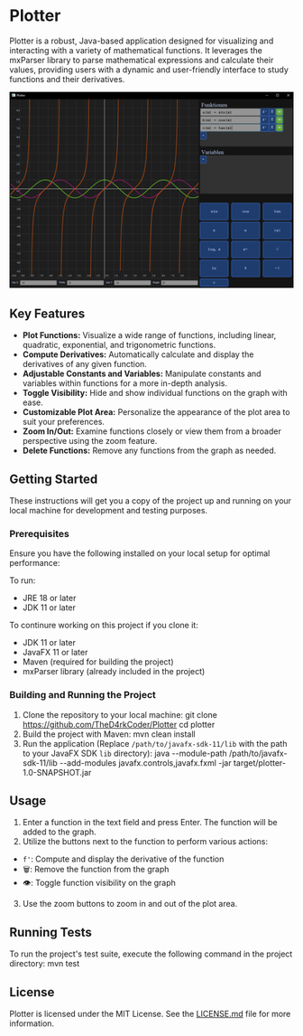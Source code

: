 # Plotter

Plotter is a robust, Java-based application designed for visualizing and interacting with a variety of mathematical functions. It leverages the mxParser library to parse mathematical expressions and calculate their values, providing users with a dynamic and user-friendly interface to study functions and their derivatives.

![Plotter Screenshot](Docs/Resources/screenshot.png)

## Key Features

- **Plot Functions:** Visualize a wide range of functions, including linear, quadratic, exponential, and trigonometric functions.
- **Compute Derivatives:** Automatically calculate and display the derivatives of any given function.
- **Adjustable Constants and Variables:** Manipulate constants and variables within functions for a more in-depth analysis.
- **Toggle Visibility:** Hide and show individual functions on the graph with ease.
- **Customizable Plot Area:** Personalize the appearance of the plot area to suit your preferences.
- **Zoom In/Out:** Examine functions closely or view them from a broader perspective using the zoom feature.
- **Delete Functions:** Remove any functions from the graph as needed.

## Getting Started

These instructions will get you a copy of the project up and running on your local machine for development and testing purposes.

### Prerequisites

Ensure you have the following installed on your local setup for optimal performance:

To run:

- JRE 18 or later
- JDK 11 or later

To continure working on this project if you clone it:

- JDK 11 or later
- JavaFX 11 or later
- Maven (required for building the project)
- mxParser library (already included in the project)

### Building and Running the Project

1. Clone the repository to your local machine:
   git clone https://github.com/TheD4rkCoder/Plotter
   cd plotter
2. Build the project with Maven:
   mvn clean install
3. Run the application (Replace `/path/to/javafx-sdk-11/lib` with the path to your JavaFX SDK `lib` directory):
   java --module-path /path/to/javafx-sdk-11/lib --add-modules javafx.controls,javafx.fxml -jar target/plotter-1.0-SNAPSHOT.jar

## Usage

1. Enter a function in the text field and press Enter. The function will be added to the graph.
2. Utilize the buttons next to the function to perform various actions:
- `f'`: Compute and display the derivative of the function
- 🗑️: Remove the function from the graph
- 👁️: Toggle function visibility on the graph
3. Use the zoom buttons to zoom in and out of the plot area.

## Running Tests

To run the project's test suite, execute the following command in the project directory:
mvn test

## License

Plotter is licensed under the MIT License. See the [LICENSE.md](LICENSE.md) file for more information.
